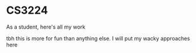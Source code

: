 # CS3224
As a student, here's all my work

tbh this is more for fun than anything else. I will put my wacky approaches here
